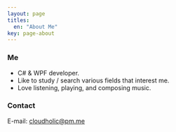 ```yaml
---
layout: page
titles:
  en: "About Me"
key: page-about
---
```


### Me
- C# & WPF developer.
- Like to study / search various fields that interest me.
- Love listening, playing, and composing music.

### Contact

E-mail: cloudholic@pm.me
